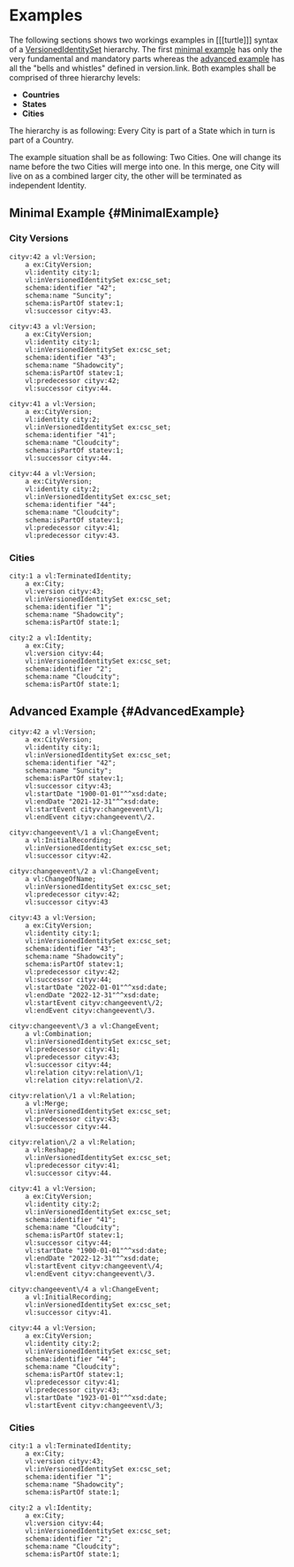 # Examples

The following sections shows two workings examples in [[[turtle]]] syntax of a [VersionedIdentitySet](#VersionedIdentitySet) hierarchy. The first [minimal example](#MinimalExample) has only the very fundamental and mandatory parts whereas the [advanced example](#AdvancedExample) has all the "bells and whistles" defined in version.link. Both examples shall be comprised of three hierarchy levels:

* **Countries**
* **States**
* **Cities**

The hierarchy is as following: Every City is part of a State which in turn is part of a Country.

The example situation shall be as following: Two Cities. One will change its name before the two Cities will merge into one. In this merge, one City will live on as a combined larger city, the other will be terminated as independent Identity.

## Minimal Example {#MinimalExample}

### City Versions

<aside class='example' title='First Version of first City'>

```turtle example
cityv:42 a vl:Version;
    a ex:CityVersion;
    vl:identity city:1;
    vl:inVersionedIdentitySet ex:csc_set;
    schema:identifier "42";
    schema:name "Suncity";
    schema:isPartOf statev:1;
    vl:successor cityv:43.
```

</aside>


<aside class='example' title='Second Version of first City'>

```turtle example
cityv:43 a vl:Version;
    a ex:CityVersion;
    vl:identity city:1;
    vl:inVersionedIdentitySet ex:csc_set;
    schema:identifier "43";
    schema:name "Shadowcity";
    schema:isPartOf statev:1;
    vl:predecessor cityv:42;
    vl:successor cityv:44.
```

</aside>

<aside class='example' title='First Version of second City'>

```turtle example
cityv:41 a vl:Version;
    a ex:CityVersion;
    vl:identity city:2;
    vl:inVersionedIdentitySet ex:csc_set;
    schema:identifier "41";
    schema:name "Cloudcity";
    schema:isPartOf statev:1;
    vl:successor cityv:44.
```

</aside>

<aside class='example' title='Second Version of second City - after merge'>

```turtle example
cityv:44 a vl:Version;
    a ex:CityVersion;
    vl:identity city:2;
    vl:inVersionedIdentitySet ex:csc_set;
    schema:identifier "44";
    schema:name "Cloudcity";
    schema:isPartOf statev:1;
    vl:predecessor cityv:41;  
    vl:predecessor cityv:43.
```

</aside>

### Cities

<aside class='example' title='Second Version of second City - after merge'>

```turtle example
city:1 a vl:TerminatedIdentity;
    a ex:City;
    vl:version cityv:43;
    vl:inVersionedIdentitySet ex:csc_set;
    schema:identifier "1";
    schema:name "Shadowcity";
    schema:isPartOf state:1;
```

</aside>

<aside class='example' title='Second Version of second City - after merge'>

```turtle example
city:2 a vl:Identity;
    a ex:City;
    vl:version cityv:44;
    vl:inVersionedIdentitySet ex:csc_set;
    schema:identifier "2";
    schema:name "Cloudcity";
    schema:isPartOf state:1;
```

</aside>

## Advanced Example {#AdvancedExample}

<aside class='example' title='First Version of first City'>

```turtle example
cityv:42 a vl:Version;
    a ex:CityVersion;
    vl:identity city:1;
    vl:inVersionedIdentitySet ex:csc_set;
    schema:identifier "42";
    schema:name "Suncity";
    schema:isPartOf statev:1;
    vl:successor cityv:43;
    vl:startDate "1900-01-01"^^xsd:date;
    vl:endDate "2021-12-31"^^xsd:date;
    vl:startEvent cityv:changeevent\/1;
    vl:endEvent cityv:changeevent\/2.
    
cityv:changeevent\/1 a vl:ChangeEvent;
    a vl:InitialRecording;
    vl:inVersionedIdentitySet ex:csc_set;
    vl:successor cityv:42.
    
cityv:changeevent\/2 a vl:ChangeEvent;
    a vl:ChangeOfName;
    vl:inVersionedIdentitySet ex:csc_set;
    vl:predecessor cityv:42;
    vl:successor cityv:43
```

</aside>


<aside class='example' title='Second Version of first City'>

```turtle example
cityv:43 a vl:Version;
    a ex:CityVersion;
    vl:identity city:1;
    vl:inVersionedIdentitySet ex:csc_set;
    schema:identifier "43";
    schema:name "Shadowcity";
    schema:isPartOf statev:1;
    vl:predecessor cityv:42;
    vl:successor cityv:44;
    vl:startDate "2022-01-01"^^xsd:date;
    vl:endDate "2022-12-31"^^xsd:date;
    vl:startEvent cityv:changeevent\/2;
    vl:endEvent cityv:changeevent\/3.
    
cityv:changeevent\/3 a vl:ChangeEvent;
    a vl:Combination;
    vl:inVersionedIdentitySet ex:csc_set;
    vl:predecessor cityv:41;
    vl:predecessor cityv:43;
    vl:successor cityv:44;
    vl:relation cityv:relation\/1;
    vl:relation cityv:relation\/2.
    
cityv:relation\/1 a vl:Relation;
    a vl:Merge;
    vl:inVersionedIdentitySet ex:csc_set;
    vl:predecessor cityv:43;
    vl:successor cityv:44.

cityv:relation\/2 a vl:Relation;
    a vl:Reshape;
    vl:inVersionedIdentitySet ex:csc_set;
    vl:predecessor cityv:41;
    vl:successor cityv:44.
```

</aside>

<aside class='example' title='First Version of second City'>

```turtle example
cityv:41 a vl:Version;
    a ex:CityVersion;
    vl:identity city:2;
    vl:inVersionedIdentitySet ex:csc_set;
    schema:identifier "41";
    schema:name "Cloudcity";
    schema:isPartOf statev:1;
    vl:successor cityv:44;
    vl:startDate "1900-01-01"^^xsd:date;
    vl:endDate "2022-12-31"^^xsd:date;
    vl:startEvent cityv:changeevent\/4;
    vl:endEvent cityv:changeevent\/3.
    
cityv:changeevent\/4 a vl:ChangeEvent;
    a vl:InitialRecording;
    vl:inVersionedIdentitySet ex:csc_set;
    vl:successor cityv:41.
```

</aside>

<aside class='example' title='Second Version of second City - after merge'>

```turtle example
cityv:44 a vl:Version;
    a ex:CityVersion;
    vl:identity city:2;
    vl:inVersionedIdentitySet ex:csc_set;
    schema:identifier "44";
    schema:name "Cloudcity";
    schema:isPartOf statev:1;
    vl:predecessor cityv:41;  
    vl:predecessor cityv:43;
    vl:startDate "1923-01-01"^^xsd:date;
    vl:startEvent cityv:changeevent\/3;
```

</aside>

### Cities

<aside class='example' title='Second Version of second City - after merge'>

```turtle example
city:1 a vl:TerminatedIdentity;
    a ex:City;
    vl:version cityv:43;
    vl:inVersionedIdentitySet ex:csc_set;
    schema:identifier "1";
    schema:name "Shadowcity";
    schema:isPartOf state:1;
```

</aside>

<aside class='example' title='Second Version of second City - after merge'>

```turtle example
city:2 a vl:Identity;
    a ex:City;
    vl:version cityv:44;
    vl:inVersionedIdentitySet ex:csc_set;
    schema:identifier "2";
    schema:name "Cloudcity";
    schema:isPartOf state:1;
```

</aside>
